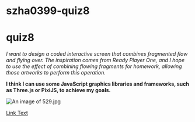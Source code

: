 # szha0399-quiz8

# quiz8

*I want to design a coded interactive screen that combines fragmented flow and flying over. The inspiration comes from Ready Player One, and I hope to use the effect of combining flowing fragments for homework, allowing those artworks to perform this operation.*

**I think I can use some JavaScript graphics libraries and frameworks, such as Three.js or PixiJS, to achieve my goals.**

![An image of 529.jpg](readmelmages/529.jpg)

[Link Text](https://cowlevel.net/article/1960307)
